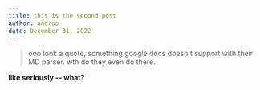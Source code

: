 ```yaml
---
title: this is the second post
author: androo
date: December 31, 2022
---
```


> ooo look a quote, something google docs doesn't support with their MD 
> parser. wth do they even do there.

**like seriously -- what?**